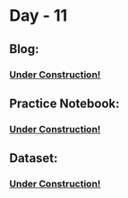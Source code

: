 # Day - 11
## Blog:
### [Under Construction!]()
## Practice Notebook:
### [Under Construction!]()
## Dataset:
### [Under Construction!]()

